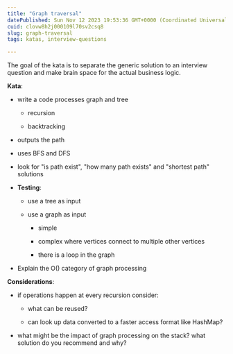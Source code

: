 ```yaml
---
title: "Graph traversal"
datePublished: Sun Nov 12 2023 19:53:36 GMT+0000 (Coordinated Universal Time)
cuid: clovw8h2j000109l70sv2csq8
slug: graph-traversal
tags: katas, interview-questions

---
```


The goal of the kata is to separate the generic solution to an interview question and make brain space for the actual business logic.

**Kata**:

* write a code processes graph and tree
    
    * recursion
        
    * backtracking
        
* outputs the path
    
* uses BFS and DFS
    
* look for "is path exist", "how many path exists" and "shortest path" solutions
    
* **Testing**:
    
    * use a tree as input
        
    * use a graph as input
        
        * simple
            
        * complex where vertices connect to multiple other vertices
            
        * there is a loop in the graph
            
* Explain the O() category of graph processing
    

**Considerations**:

* if operations happen at every recursion consider:
    
    * what can be reused?
        
    * can look up data converted to a faster access format like HashMap?
        
* what might be the impact of graph processing on the stack? what solution do you recommend and why?